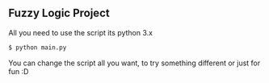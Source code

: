 ## Fuzzy Logic Project

All you need to use the script its python 3.x 

```sh
$ python main.py
```
You can change the script all you want, to try something different or just for fun  :D
